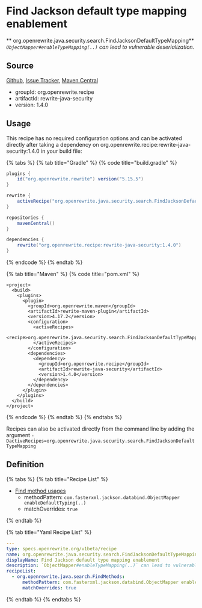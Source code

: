 # Find Jackson default type mapping enablement

** org.openrewrite.java.security.search.FindJacksonDefaultTypeMapping**
_`ObjectMapper#enableTypeMapping(..)` can lead to vulnerable deserialization._

## Source

[Github](https://github.com/openrewrite/rewrite-java-security), [Issue Tracker](https://github.com/openrewrite/rewrite-java-security/issues), [Maven Central](https://search.maven.org/artifact/org.openrewrite.recipe/rewrite-java-security/1.4.0/jar)

* groupId: org.openrewrite.recipe
* artifactId: rewrite-java-security
* version: 1.4.0


## Usage

This recipe has no required configuration options and can be activated directly after taking a dependency on org.openrewrite.recipe:rewrite-java-security:1.4.0 in your build file:

{% tabs %}
{% tab title="Gradle" %}
{% code title="build.gradle" %}
```groovy
plugins {
    id("org.openrewrite.rewrite") version("5.15.5")
}

rewrite {
    activeRecipe("org.openrewrite.java.security.search.FindJacksonDefaultTypeMapping")
}

repositories {
    mavenCentral()
}

dependencies {
    rewrite("org.openrewrite.recipe:rewrite-java-security:1.4.0")
}
```
{% endcode %}
{% endtab %}

{% tab title="Maven" %}
{% code title="pom.xml" %}
```markup
<project>
  <build>
    <plugins>
      <plugin>
        <groupId>org.openrewrite.maven</groupId>
        <artifactId>rewrite-maven-plugin</artifactId>
        <version>4.17.2</version>
        <configuration>
          <activeRecipes>
            <recipe>org.openrewrite.java.security.search.FindJacksonDefaultTypeMapping</recipe>
          </activeRecipes>
        </configuration>
        <dependencies>
          <dependency>
            <groupId>org.openrewrite.recipe</groupId>
            <artifactId>rewrite-java-security</artifactId>
            <version>1.4.0</version>
          </dependency>
        </dependencies>
      </plugin>
    </plugins>
  </build>
</project>
```
{% endcode %}
{% endtab %}
{% endtabs %}

Recipes can also be activated directly from the command line by adding the argument `-DactiveRecipes=org.openrewrite.java.security.search.FindJacksonDefaultTypeMapping`

## Definition

{% tabs %}
{% tab title="Recipe List" %}
* [Find method usages](../../../java/search/findmethods.md)
  * methodPattern: `com.fasterxml.jackson.databind.ObjectMapper enableDefaultTyping(..)`
  * matchOverrides: `true`

{% endtab %}

{% tab title="Yaml Recipe List" %}
```yaml
---
type: specs.openrewrite.org/v1beta/recipe
name: org.openrewrite.java.security.search.FindJacksonDefaultTypeMapping
displayName: Find Jackson default type mapping enablement
description: `ObjectMapper#enableTypeMapping(..)` can lead to vulnerable deserialization.
recipeList:
  - org.openrewrite.java.search.FindMethods:
      methodPattern: com.fasterxml.jackson.databind.ObjectMapper enableDefaultTyping(..)
      matchOverrides: true

```
{% endtab %}
{% endtabs %}
